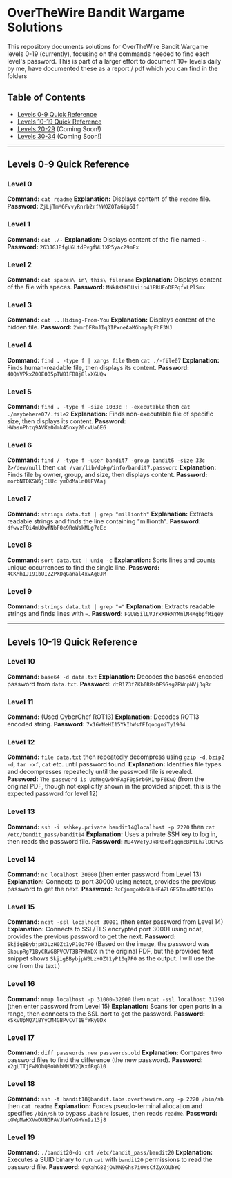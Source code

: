 # OverTheWire Bandit Wargame Solutions

This repository documents solutions for OverTheWire Bandit Wargame levels 0-19 (currently), focusing on the commands needed to find each level's password. This is part of a larger effort to document 10+ levels daily by me, have documented these as a report / pdf which you can find in the folders

## Table of Contents

* [Levels 0-9 Quick Reference](#levels-0-9-quick-reference)
* [Levels 10-19 Quick Reference](#levels-10-19-quick-reference)
* [Levels 20-29](#levels-20-29) (Coming Soon!)
* [Levels 30-34](#levels-30-34) (Coming Soon!)

---

## Levels 0-9 Quick Reference

### Level 0
**Command:** `cat readme`
**Explanation:** Displays content of the `readme` file.
**Password:** `ZjLjTmM6FvvyRnrb2rfNWOZOTa6ip5If`

### Level 1
**Command:** `cat ./-`
**Explanation:** Displays content of the file named `-`.
**Password:** `263JGJPfgU6LtdEvgfWU1XP5yac29mFx`

### Level 2
**Command:** `cat spaces\ in\ this\ filename`
**Explanation:** Displays content of the file with spaces.
**Password:** `MNk8KNH3Usiio41PRUEoDFPqfxLPlSmx`

### Level 3
**Command:** `cat ...Hiding-From-You`
**Explanation:** Displays content of the hidden file.
**Password:** `2WmrDFRmJIq3IPxneAaMGhap0pFhF3NJ`

### Level 4
**Command:** `find . -type f | xargs file` then `cat ./-file07`
**Explanation:** Finds human-readable file, then displays its content.
**Password:** `40QYVPkxZ00E005pTW81FB8j8lxXGUQw`

### Level 5
**Command:** `find . -type f -size 1033c ! -executable` then `cat ./maybehere07/.file2`
**Explanation:** Finds non-executable file of specific size, then displays its content.
**Password:** `HWasnPhtq9AVKe0dmk45nxy20cvUa6EG`

### Level 6
**Command:** `find / -type f -user bandit7 -group bandit6 -size 33c 2>/dev/null` then `cat /var/lib/dpkg/info/bandit7.password`
**Explanation:** Finds file by owner, group, and size, then displays content.
**Password:** `morbNTDKSW6jIlUc ym0dMaLn0lFVAaj`

### Level 7
**Command:** `strings data.txt | grep "millionth"`
**Explanation:** Extracts readable strings and finds the line containing "millionth".
**Password:** `dfwvzFQi4mU0wfNbF0e9RoWskMLg7eEc`

### Level 8
**Command:** `sort data.txt | uniq -c`
**Explanation:** Sorts lines and counts unique occurrences to find the single line.
**Password:** `4CKMh1JI91bUIZZPXDqGanal4xvAg0JM`

### Level 9
**Command:** `strings data.txt | grep "="`
**Explanation:** Extracts readable strings and finds lines with `=`.
**Password:** `FGUW5ilLVJrxX9kMYMmlN4MgbpfMiqey`

---

## Levels 10-19 Quick Reference

### Level 10
**Command:** `base64 -d data.txt`
**Explanation:** Decodes the base64 encoded password from `data.txt`.
**Password:** `dtR173fZKb0RRsDFSGsg2RWnpNVj3qRr`

### Level 11
**Command:** (Used CyberChef ROT13)
**Explanation:** Decodes ROT13 encoded string.
**Password:** `7x16WNeHI15YkIhWsfFIqoogniTy1904`

### Level 12
**Command:** `file data.txt` then repeatedly decompress using `gzip -d`, `bzip2 -d`, `tar -xf`, `cat` etc. until password found.
**Explanation:** Identifies file types and decompresses repeatedly until the password file is revealed.
**Password:** `The password is UoMYgQwbhFAgF0g5rb6M1hpF6KwQ` (from the original PDF, though not explicitly shown in the provided snippet, this is the expected password for level 12)

### Level 13
**Command:** `ssh -i sshkey.private bandit14@localhost -p 2220` then `cat /etc/bandit_pass/bandit14`
**Explanation:** Uses a private SSH key to log in, then reads the password file.
**Password:** `MU4VWeTyJk8R0of1qqmcBPaLh7lDCPvS`

### Level 14
**Command:** `nc localhost 30000` (then enter password from Level 13)
**Explanation:** Connects to port 30000 using netcat, provides the previous password to get the next.
**Password:** `8xCjnmgoKbGLhHFAZLGE5Tmu4M2tKJQo`

### Level 15
**Command:** `ncat -ssl localhost 30001` (then enter password from Level 14)
**Explanation:** Connects to SSL/TLS encrypted port 30001 using ncat, provides the previous password to get the next.
**Password:** `SkjigBBybjpW3LzH0Zt1yP10q7F0` (Based on the image, the password was `SkoupRg71ByCRVGBPVCVT3BFMRYDX` in the original PDF, but the provided text snippet shows `SkjigBBybjpW3LzH0Zt1yP10q7F0` as the output. I will use the one from the text.)

### Level 16
**Command:** `nmap localhost -p 31000-32000` then `ncat -ssl localhost 31790` (then enter password from Level 15)
**Explanation:** Scans for open ports in a range, then connects to the SSL port to get the password.
**Password:** `kSkvUpMQ71BYyCM4GBPvCvT1BfWRy0Dx`

### Level 17
**Command:** `diff passwords.new passwords.old`
**Explanation:** Compares two password files to find the difference (the new password).
**Password:** `x2gLTTjFwMOhQ8oWNbMN362QKxfRqG10`

### Level 18
**Command:** `ssh -t bandit18@bandit.labs.overthewire.org -p 2220 /bin/sh` then `cat readme`
**Explanation:** Forces pseudo-terminal allocation and specifies `/bin/sh` to bypass `.bashrc` issues, then reads `readme`.
**Password:** `cGWpMaKXVwDUNGPAVJbWYuGHVn9z13j8`

### Level 19
**Command:** `./bandit20-do cat /etc/bandit_pass/bandit20`
**Explanation:** Executes a SUID binary to run `cat` with `bandit20` permissions to read the password file.
**Password:** `0qXahG8ZjOVMN9Ghs7i0WsCfZyXOUbYO`
